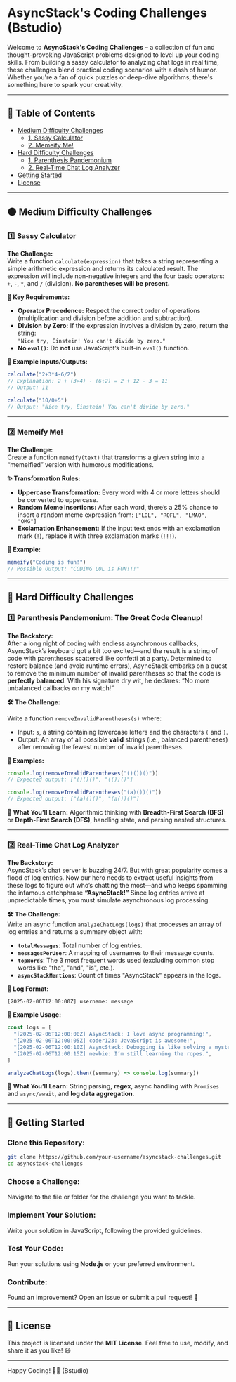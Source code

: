 # AsyncStack's Coding Challenges (Bstudio)

Welcome to **AsyncStack's Coding Challenges** – a collection of fun and thought-provoking JavaScript problems designed to level up your coding skills.
From building a sassy calculator to analyzing chat logs in real time, these challenges blend practical coding scenarios with a dash of humor.
Whether you're a fan of quick puzzles or deep-dive algorithms, there's something here to spark your creativity.

---

## 📜 Table of Contents

- [Medium Difficulty Challenges](#medium-difficulty-challenges)
  - [1. Sassy Calculator](#1-sassy-calculator)
  - [2. Memeify Me!](#2-memeify-me)
- [Hard Difficulty Challenges](#hard-difficulty-challenges)
  - [1. Parenthesis Pandemonium](#1-parenthesis-pandemonium)
  - [2. Real-Time Chat Log Analyzer](#2-real-time-chat-log-analyzer)
- [Getting Started](#getting-started)
- [License](#license)

---

## 🟠 Medium Difficulty Challenges

### 1️⃣ Sassy Calculator

**The Challenge:**  
Write a function `calculate(expression)` that takes a string representing a simple arithmetic
expression and returns its calculated result.
The expression will include non-negative integers and the four basic
operators: `+`, `-`, `*`, and `/` (division). **No parentheses will be present.**

**🔑 Key Requirements:**

- **Operator Precedence:** Respect the correct order of operations
  (multiplication and division before addition and subtraction).
- **Division by Zero:** If the expression involves a division by zero, return the string:  
  `"Nice try, Einstein! You can't divide by zero."`
- **No `eval()`:** Do **not** use JavaScript’s built-in `eval()` function.

**📌 Example Inputs/Outputs:**

```js
calculate("2+3*4-6/2")
// Explanation: 2 + (3×4) - (6÷2) = 2 + 12 - 3 = 11
// Output: 11

calculate("10/0+5")
// Output: "Nice try, Einstein! You can't divide by zero."
```

---

### 2️⃣ Memeify Me!

**The Challenge:**  
Create a function `memeify(text)` that transforms a given string into a “memeified” version
with humorous modifications.

**✨ Transformation Rules:**

- **Uppercase Transformation:** Every word with 4 or more letters should be converted to uppercase.
- **Random Meme Insertions:** After each word, there’s a 25% chance to insert a random meme
  expression from: `["LOL", "ROFL", "LMAO", "OMG"]`
- **Exclamation Enhancement:** If the input text ends with an exclamation mark (`!`),
  replace it with three exclamation marks (`!!!`).

**📌 Example:**

```js
memeify("Coding is fun!")
// Possible Output: "CODING LOL is FUN!!!"
```

---

## 🔴 Hard Difficulty Challenges

### 1️⃣ Parenthesis Pandemonium: The Great Code Cleanup!

**The Backstory:**  
After a long night of coding with endless asynchronous callbacks, AsyncStack’s keyboard got a bit too excited—and the result is a string of code
with parentheses scattered like confetti at a party. Determined to restore balance (and avoid runtime errors), AsyncStack
embarks on a quest to remove the minimum number of invalid parentheses so that the code is **perfectly balanced**.
With his signature dry wit, he declares: “No more unbalanced callbacks on my watch!”

**🛠 The Challenge:**

Write a function `removeInvalidParentheses(s)` where:

- Input: `s`, a string containing lowercase letters and the characters `(` and `)`.
- Output: An array of all possible **valid** strings (i.e., balanced parentheses) after removing the
  fewest number of invalid parentheses.

**📌 Examples:**

```js
console.log(removeInvalidParentheses("()())()"))
// Expected output: ["()()()", "(())()"]

console.log(removeInvalidParentheses("(a)())()"))
// Expected output: ["(a)()()", "(a())()"]
```

🔎 **What You’ll Learn:** Algorithmic thinking with **Breadth-First Search (BFS)** or
**Depth-First Search (DFS)**, handling state, and parsing nested structures.

---

### 2️⃣ Real-Time Chat Log Analyzer

**The Backstory:**  
AsyncStack’s chat server is buzzing 24/7. But with great popularity comes a flood of log entries.
Now our hero needs to extract useful insights from these logs to figure out who’s chatting the most—and
who keeps spamming the infamous catchphrase **“AsyncStack!”** Since log entries arrive at unpredictable times,
you must simulate asynchronous log processing.

**🛠 The Challenge:**  
Write an async function `analyzeChatLogs(logs)` that processes an array of log entries and returns a summary object with:

- **`totalMessages`**: Total number of log entries.
- **`messagesPerUser`**: A mapping of usernames to their message counts.
- **`topWords`**: The 3 most frequent words used (excluding common stop words like "the", "and", "is", etc.).
- **`asyncStackMentions`**: Count of times "AsyncStack" appears in the logs.

**📝 Log Format:**

```plaintext
[2025-02-06T12:00:00Z] username: message
```

**📌 Example Usage:**

```js
const logs = [
  "[2025-02-06T12:00:00Z] AsyncStack: I love async programming!",
  "[2025-02-06T12:00:05Z] coder123: JavaScript is awesome!",
  "[2025-02-06T12:00:10Z] AsyncStack: Debugging is like solving a mystery.",
  "[2025-02-06T12:00:15Z] newbie: I’m still learning the ropes.",
]

analyzeChatLogs(logs).then((summary) => console.log(summary))
```

🔎 **What You’ll Learn:** String parsing, **regex**, async handling with `Promises` and
`async/await`, and **log data aggregation**.

---

## 🚀 Getting Started

### Clone this Repository:

```bash
git clone https://github.com/your-username/asyncstack-challenges.git
cd asyncstack-challenges
```

### Choose a Challenge:

Navigate to the file or folder for the challenge you want to tackle.

### Implement Your Solution:

Write your solution in JavaScript, following the provided guidelines.

### Test Your Code:

Run your solutions using **Node.js** or your preferred environment.

### Contribute:

Found an improvement? Open an issue or submit a pull request! 🚀

---

## 📜 License

This project is licensed under the **MIT License**. Feel free to use, modify, and
share it as you like! 😃

---

Happy Coding! 🚀✨ (Bstudio)
